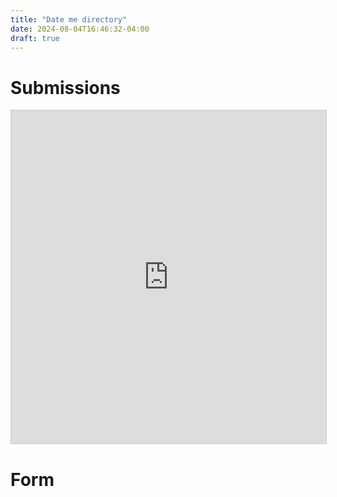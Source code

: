 ```yaml
---
title: "Date me directory"
date: 2024-08-04T16:46:32-04:00
draft: true
---
```


# Submissions

<iframe class="airtable-embed" src="https://airtable.com/embed/app1kKOGKdD9YJYi7/shrMaPC31gUdGe3cM?viewControls=on" frameborder="0" onmousewheel="" width="100%" height="533" style="background: transparent; border: 1px solid #ccc;"></iframe>

# Form

<iframe data-tally-src="https://tally.so/embed/n9OBVE?alignLeft=1&hideTitle=1&dynamicHeight=1" loading="lazy" width="100%" height="702" frameborder="0" marginheight="0" marginwidth="0" title="DateMeDir"></iframe><script>var d=document,w="https://tally.so/widgets/embed.js",v=function(){"undefined"!=typeof Tally?Tally.loadEmbeds():d.querySelectorAll("iframe[data-tally-src]:not([src])").forEach((function(e){e.src=e.dataset.tallySrc}))};if("undefined"!=typeof Tally)v();else if(d.querySelector('script[src="'+w+'"]')==null){var s=d.createElement("script");s.src=w,s.onload=v,s.onerror=v,d.body.appendChild(s);}</script>
